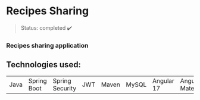 <h1> Recipes Sharing </h1>

> Status: completed ✔️
### Recipes sharing application
## Technologies used:

<table>
  <tr>
    <td>Java</td>
    <td>Spring Boot</td>
    <td>Spring Security</td>
    <td>JWT</td>
    <td>Maven</td>
    <td>MySQL</td>
    <td>Angular 17</td>
    <td>Angular Material</td>
    <td>Tailwind CSS</td>
  </tr>
</table>
